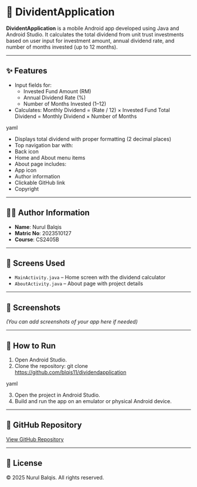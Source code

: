 # 📱 DividentApplication

**DividentApplication** is a mobile Android app developed using Java and Android Studio. It calculates the total dividend from unit trust investments based on user input for investment amount, annual dividend rate, and number of months invested (up to 12 months).

---

## ✨ Features

- Input fields for:
    - Invested Fund Amount (RM)
    - Annual Dividend Rate (%)
    - Number of Months Invested (1–12)
- Calculates:
  Monthly Dividend = (Rate / 12) × Invested Fund
  Total Dividend = Monthly Dividend × Number of Months

yaml

- Displays total dividend with proper formatting (2 decimal places)
- Top navigation bar with:
- Back icon
- Home and About menu items
- About page includes:
- App icon
- Author information
- Clickable GitHub link
- Copyright

---

## 🧑‍💻 Author Information

- **Name**: Nurul Balqis
- **Matric No**: 2023510127
- **Course**: CS2405B

---

## 📂 Screens Used

- `MainActivity.java` – Home screen with the dividend calculator
- `AboutActivity.java` – About page with project details

---

## 📱 Screenshots

*(You can add screenshots of your app here if needed)*

---

## 🚀 How to Run

1. Open Android Studio.
2. Clone the repository:
   git clone https://github.com/blqis11/dividendapplication

yaml

3. Open the project in Android Studio.
4. Build and run the app on an emulator or physical Android device.

---

## 🔗 GitHub Repository

[View GitHub Repository](https://github.com/blqis11/dividendapplication)

---

## 📝 License

© 2025 Nurul Balqis. All rights reserved.